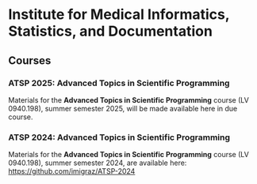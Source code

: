 # Institute for Medical Informatics, Statistics, and Documentation 

## Courses

### ATSP 2025: **Advanced Topics in Scientific Programming**

Materials for the **Advanced Topics in Scientific Programming** course (LV 0940.198), summer semester 2025, will be made available here in due course.

### ATSP 2024: **Advanced Topics in Scientific Programming**

Materials for the **Advanced Topics in Scientific Programming** course (LV 0940.198), summer semester 2024, are available here: <https://github.com/imigraz/ATSP-2024>
